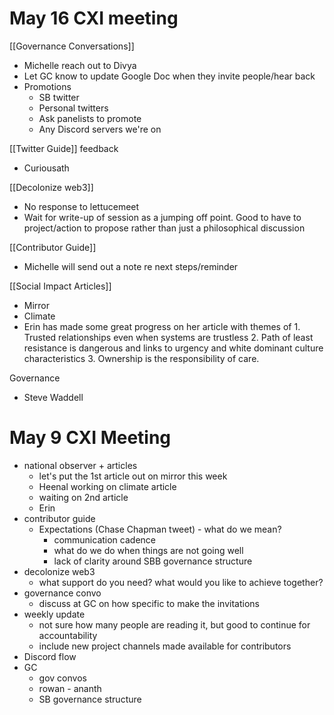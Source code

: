 
# May 16 CXI meeting
[[Governance Conversations]]
- Michelle reach out to Divya
- Let GC know to update Google Doc when they invite people/hear back
- Promotions
	- SB twitter
	- Personal twitters
	- Ask panelists to promote
	- Any Discord servers we're on

[[Twitter Guide]] feedback
- Curiousath

[[Decolonize web3]]
- No response to lettucemeet
- Wait for write-up of session as a jumping off point. Good to have to project/action to propose rather than just a philosophical discussion

[[Contributor Guide]]
- Michelle will send out a note re next steps/reminder

[[Social Impact Articles]]
- Mirror
- Climate
- Erin has made some great progress on her article with themes of 1. Trusted relationships even when systems are trustless 2. Path of least resistance is dangerous and links to urgency and white dominant culture characteristics 3. Ownership is the responsibility of care.

Governance
- Steve Waddell


# May 9 CXI Meeting

- national observer + articles
	- let's put the 1st article out on mirror this week
	- Heenal working on climate article
	- waiting on 2nd article
	- Erin
- contributor guide
	- Expectations (Chase Chapman tweet) - what do we mean?
		- communication cadence
		- what do we do when things are not going well
		- lack of clarity around SBB governance structure
- decolonize web3
	- what support do you need? what would you like to achieve together?
- governance convo
	- discuss at GC on how specific to make the invitations
- weekly update
	- not sure how many people are reading it, but good to continue for accountability
	- include new project channels made available for contributors
- Discord flow
- GC
	- gov convos
	- rowan - ananth
	- SB governance structure
